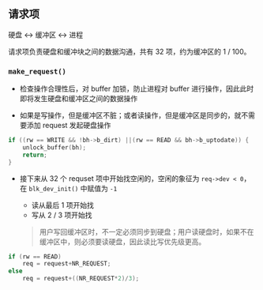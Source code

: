 ## 请求项

硬盘 <-> 缓冲区 <-> 进程

请求项负责硬盘和缓冲块之间的数据沟通，共有 32 项，约为缓冲区的 1 / 100。

### `make_request()`

- 检查操作合理性后，对 buffer 加锁，防止进程对 buffer 进行操作，因此此时即将发生硬盘和缓冲区之间的数据操作

- 如果是写操作，但是缓冲区不脏；或者读操作，但是缓冲区是同步的，就不需要添加 request 发起硬盘操作

```c
if ((rw == WRITE && !bh->b_dirt) ||(rw == READ && bh->b_uptodate)) {
	unlock_buffer(bh);
	return;
}
```

- 接下来从 32 个 requset 项中开始找空闲的，空闲的象征为 `req->dev < 0`，在 `blk_dev_init()` 中赋值为 `-1`
    - 读从最后 1 项开始找
    - 写从 2 / 3 项开始找

    > 用户写回缓冲区时，不一定必须同步到硬盘；用户读硬盘时，如果不在缓冲区中，则必须要读硬盘，因此读比写优先级更高。

```c
if (rw == READ)
	req = request+NR_REQUEST;
else
	req = request+((NR_REQUEST*2)/3);
```
